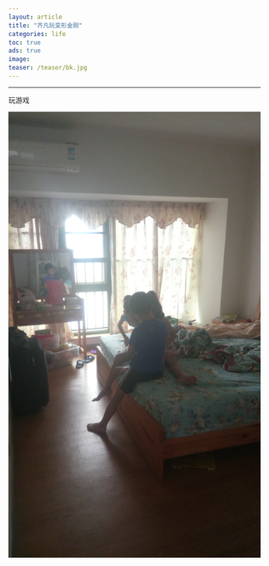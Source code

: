 ```yaml
---
layout: article
title: "齐凡玩变形金刚"
categories: life
toc: true
ads: true
image:
teaser: /teaser/bk.jpg
---
```


---

玩游戏

![df](https://github.com/storage201602/storage201602/blob/master/chenyifan2016/_posts/life/2016-08-08-1636life.md/1470645381967467080020.jpg?raw=true)

